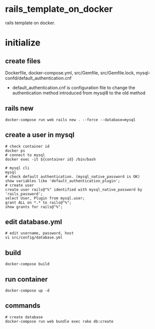 # rails_template_on_docker
rails template on docker.

# initialize

## create files
Dockerfile, docker-compose.yml, src/Gemfile, src/Gemfile.lock, mysql-confd/default_authentication.cnf

* default_authentication.cnf is configuration file to change the authentication method introduced from mysql8 to the old method

## rails new
```
docker-compose run web rails new . --force --database=mysql
```

## create a user in mysql

```
# check container id
docker ps
# connect to mysql
docker exec -it ${container id} /bin/bash

# mysql cli
mysql
# check default authentication. (mysql_native_password is OK)
show variables like 'default_authentication_plugin';
# create user
create user rails@"%" identified with mysql_native_password by 'rails_password';
select User, Plugin from mysql.user;
grant ALL on *.* to rails@"%";
show grants for rails@"%";
```

## edit database.yml

```
# edit username, password, host
vi src/config/database.yml
```

## build
```
docker-compose build
```

## run container
```
docker-compose up -d
```

## commands
```
# create database
docker-compose run web bundle exec rake db:create
```
